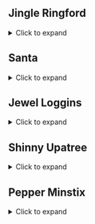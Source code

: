 ## Jingle Ringford
<details><summary>Click to expand</summary>
Welcome! Hop in the gondola to take a ride up the mountain to Exit 19: Santa's castle!

Santa asked me to design the new badge, and he wanted it to look really cold - like it was frosty.

Click your badge (the snowflake in the center of your avatar) to read your objectives.

If you'd like to chat with the community, join us on Discord!

We have specially appointed Kringle Koncierges as helpers; you can hit them up for help in the #general channel!

If you get a minute, check out Ed Skoudis' official intro to the con!

Oh, and before you head off up the mountain, you might want to try to figure out what's written on that advertising bilboard.

Have you managed to read the gift list at the center?

It can be hard when things are twirly. There are tools that can help!

It also helps to select the correct twirly area.

...

Great work with that! I'm sure you'll be able to help us with more challenges up at the castle!

...
</details>


## Santa
<details><summary>Click to expand</summary>
Hello and welcome to the North Pole!

We’re super excited about this year’s KringleCon 3: French Hens.

My elves have been working all year to upgrade the castle.

It was a HUGE construction project, and we’ve nearly completed it.

Please pardon the remaining construction dust around the castle and enjoy yourselves!

...
</details>

## Jewel Loggins
<details><summary>Click to expand</summary>
Welcome to the SANS Holiday Hack Challenge 2020! Have a great time!

Be sure to join us on Discord!

Remember, you can get hints for each of the objectives in your badge by clicking on elves.

If you help elves solve their own technical terminal challenge, they’ll give you some ideas about how to approach the objectives.

Oh, and if you see any odd objects lying around, walk over to them to pick them up!

You might even find one as you approach the castle!

...
</details>


## Shinny Upatree
<details><summary>Click to expand</summary>
Hiya hiya - I'm Shinny Upatree!

Check out this cool KringleCon kiosk!

You can get a map of the castle, learn about where the elves are, and get your own badge printed right on-screen!

Be careful with that last one though. I heard someone say it's "ingestible." Or something...

Do you think you could check and see if there is an issue?

...

Golly - wow! You sure found the flaw for us!

Say, we've been having an issue with an Amazon S3 bucket.

Do you think you could help find Santa's package file?

Jeepers, it seems there's always a leaky bucket in the news. You'd think we could find our own files!

Digininja has a great guide, if you're new to S3 searching.

He even released a tool for the task - what a guy!

The package wrapper Santa used is reversible, but it may take you some trying.

Good luck, and thanks for pitching in!

...
</details>


## Pepper Minstix
<details><summary>Click to expand</summary>
Howdy - Pepper Minstix here!

I've been playing with tmux lately, and golly it's useful.

Problem is: I somehow became detached from my session.

Do you think you could get me back to where I was, admiring a beautiful bird?

If you find it handy, there's a tmux cheat sheet you can use as a reference.

I hope you can help!

...

You found her! Thanks so much for getting her back!

Hey, maybe I can help YOU out!

There's a Santavator that moves visitors from floor to floor, but it's a bit wonky.

You'll need a key and other odd objects. Try talking to Sparkle Redberry about the key.

For the odd objects, maybe just wander around the castle and see what you find on the floor.

Once you have a few, try using them to split, redirect, and color the Super Santavator Sparkle Stream (S4).

You need to power the red, yellow, and green receivers with the right color light!

...
</details>
